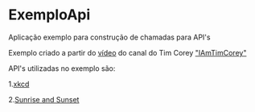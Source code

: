 # ExemploApi
Aplicação exemplo para construção de chamadas para API's

Exemplo criado a partir do [vídeo](https://www.youtube.com/watch?v=aWePkE2ReGw&t=2105s) do canal do Tim Corey ["IAmTimCorey"](https://www.youtube.com/channel/UC-ptWR16ITQyYOglXyQmpzw) 

API's utilizadas no exemplo são:

1.[xkcd](https://xkcd.com/json.html)

2.[Sunrise and Sunset](https://sunrise-sunset.org/api)




